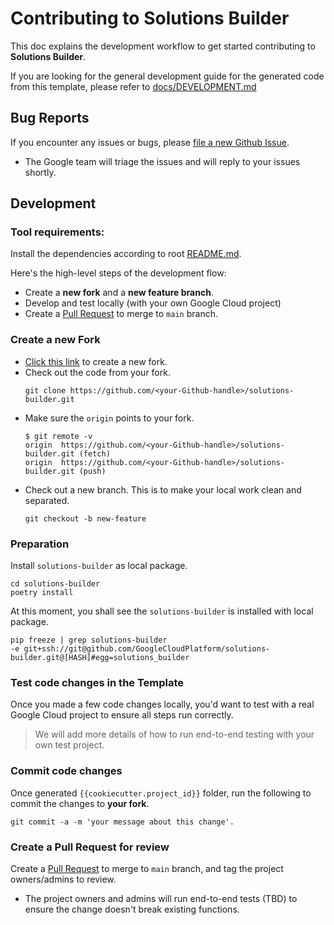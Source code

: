 # Contributing to Solutions Builder

This doc explains the development workflow to get started contributing to **Solutions Builder**.

If you are looking for the general development guide for the generated code from this template, please refer to [docs/DEVELOPMENT.md](docs/DEVELOPMENT.md)

## Bug Reports

If you encounter any issues or bugs, please [file a new Github Issue](https://github.com/GoogleCloudPlatform/solutions-builder/issues/new).

- The Google team will triage the issues and will reply to your issues shortly.

## Development

### Tool requirements:

Install the dependencies according to root [README.md](https://github.com/GoogleCloudPlatform/solutions-builder#tool-requirements).

Here's the high-level steps of the development flow:
- Create a **new fork** and a **new feature branch**.
- Develop and test locally (with your own Google Cloud project)
- Create a [Pull Request](https://github.com/GoogleCloudPlatform/solutions-builder/compare) to merge to `main` branch.

### Create a new Fork

- [Click this link](https://github.com/GoogleCloudPlatform/solutions-builder/fork) to create a new fork.
- Check out the code from your fork.
  ```
  git clone https://github.com/<your-Github-handle>/solutions-builder.git
  ```
- Make sure the `origin` points to your fork.
  ```
  $ git remote -v
  origin  https://github.com/<your-Github-handle>/solutions-builder.git (fetch)
  origin  https://github.com/<your-Github-handle>/solutions-builder.git (push)
  ```
- Check out a new branch. This is to make your local work clean and separated.
  ```
  git checkout -b new-feature
  ```

### Preparation

Install `solutions-builder` as local package.
```
cd solutions-builder
poetry install
```

At this moment, you shall see the `solutions-builder` is installed with local package.
```
pip freeze | grep solutions-builder
-e git+ssh://git@github.com/GoogleCloudPlatform/solutions-builder.git@[HASH]#egg=solutions_builder
```


### Test code changes in the Template

Once you made a few code changes locally, you'd want to test with a real Google Cloud project to ensure all steps run correctly.

> We will add more details of how to run end-to-end testing with your own test project.

### Commit code changes

Once generated `{{cookiecutter.project_id}}` folder, run the following to commit the changes to **your fork**.

```
git commit -a -m 'your message about this change'.
```

### Create a Pull Request for review

Create a [Pull Request](https://github.com/GoogleCloudPlatform/solutions-builder/compare) to merge to `main` branch, and tag the project owners/admins to review.

- The project owners and admins will run end-to-end tests (TBD) to ensure the change doesn't break existing functions.

